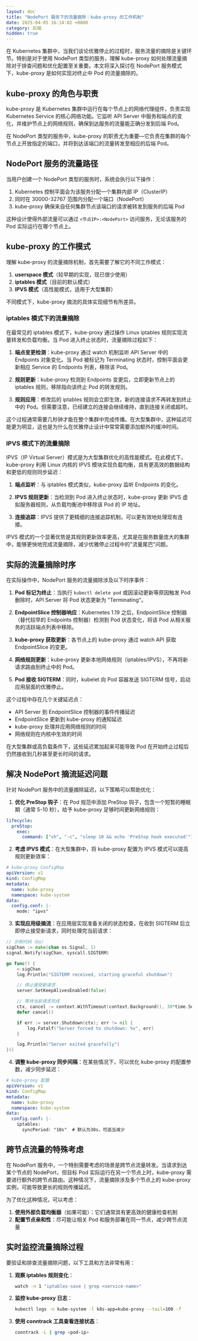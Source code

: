 ```yaml
---
layout: doc
title: "NodePort 服务下的流量摘除：kube-proxy 的工作机制"
date: 2025-04-05 16:14:02 +0800
category: 后端
hidden: true
---
```


在 Kubernetes 集群中，当我们谈论优雅停止的过程时，服务流量的摘除是关键环节。特别是对于使用 NodePort 类型的服务，理解 kube-proxy 如何处理流量摘除对于排查问题和优化配置至关重要。本文将深入探讨在 NodePort 服务模式下，kube-proxy 是如何实现对终止中 Pod 的流量摘除的。

## kube-proxy 的角色与职责

kube-proxy 是 Kubernetes 集群中运行在每个节点上的网络代理组件，负责实现 Kubernetes Service 的核心网络功能。它监听 API Server 中服务和端点的变化，并维护节点上的网络规则，确保到达服务的流量能正确分发到后端 Pod。

在 NodePort 类型的服务中，kube-proxy 的职责尤为重要—它负责在集群的每个节点上开放指定的端口，并将到达该端口的流量转发至相应的后端 Pod。

## NodePort 服务的流量路径

当用户创建一个 NodePort 类型的服务时，系统会执行以下操作：

1. Kubernetes 控制平面会为该服务分配一个集群内部 IP（ClusterIP）
2. 同时在 30000-32767 范围内分配一个端口（NodePort）
3. kube-proxy 确保来自任何集群节点该端口的请求被转发到服务的后端 Pod

这种设计使得外部流量可以通过 `<节点IP>:<NodePort>` 访问服务，无论该服务的 Pod 实际运行在哪个节点上。

## kube-proxy 的工作模式

理解 kube-proxy 的流量摘除机制，首先需要了解它的不同工作模式：

1. **userspace 模式**（较早期的实现，现已很少使用）
2. **iptables 模式**（目前的默认模式）
3. **IPVS 模式**（高性能模式，适用于大型集群）

不同模式下，kube-proxy 摘流的具体实现细节有所差异。

### iptables 模式下的流量摘除

在最常见的 iptables 模式下，kube-proxy 通过操作 Linux iptables 规则实现流量转发和负载均衡。当 Pod 进入终止状态时，流量摘除过程如下：

1. **端点变更检测**：kube-proxy 通过 watch 机制监听 API Server 中的 Endpoints 对象变化。当 Pod 被标记为 Terminating 状态时，控制平面会更新相应 Service 的 Endpoints 列表，移除该 Pod。

2. **规则更新**：kube-proxy 检测到 Endpoints 变更后，立即更新节点上的 iptables 规则，移除指向该终止 Pod 的转发规则。

3. **规则应用**：修改后的 iptables 规则会立即生效，新的连接请求不再转发到终止中的 Pod。但需要注意，已经建立的连接会继续维持，直到连接关闭或超时。

这个过程通常需要几秒钟才能在整个集群中完成传播。在大型集群中，这种延迟可能更为明显，这也是为什么在优雅停止设计中常常需要添加额外的缓冲时间。

### IPVS 模式下的流量摘除

IPVS（IP Virtual Server）模式是为大型集群优化的高性能模式。在此模式下，kube-proxy 利用 Linux 内核的 IPVS 模块实现负载均衡，具有更高效的数据结构和更低的规则同步延迟：

1. **端点监听**：与 iptables 模式类似，kube-proxy 监听 Endpoints 的变化。

2. **IPVS 规则更新**：当检测到 Pod 进入终止状态时，kube-proxy 更新 IPVS 虚拟服务器规则，从负载均衡池中移除该 Pod 的 IP 地址。

3. **连接追踪**：IPVS 提供了更精细的连接追踪机制，可以更有效地处理现有连接。

IPVS 模式的一个显著优势是其规则更新效率更高，尤其是在服务数量庞大的集群中，能够更快地完成流量摘除，减少优雅停止过程中的"流量尾巴"问题。

## 实际的流量摘除时序

在实际操作中，NodePort 服务的流量摘除涉及以下时序事件：

1. **Pod 标记为终止**：当执行 `kubectl delete pod` 或因滚动更新等原因触发 Pod 删除时，API Server 将 Pod 状态更新为 "Terminating"。

2. **EndpointSlice 控制器响应**：Kubernetes 1.19 之后，EndpointSlice 控制器（替代较早的 Endpoints 控制器）检测到 Pod 状态变化，将该 Pod 从相关服务的活跃端点列表中移除。

3. **kube-proxy 获取更新**：各节点上的 kube-proxy 通过 watch API 获取 EndpointSlice 的变更。

4. **网络规则更新**：kube-proxy 更新本地网络规则（iptables/IPVS），不再将新请求路由到终止中的 Pod。

5. **Pod 接收 SIGTERM**：同时，kubelet 向 Pod 容器发送 SIGTERM 信号，启动应用层面的优雅停止。

这个过程中存在几个关键延迟点：

- API Server 到 EndpointSlice 控制器的事件传播延迟
- EndpointSlice 更新到 kube-proxy 的通知延迟
- kube-proxy 处理并应用网络规则的时间
- 网络规则在内核中生效的时间

在大型集群或高负载条件下，这些延迟累加起来可能导致 Pod 在开始终止过程后仍然接收到几秒甚至更长时间的请求。

## 解决 NodePort 摘流延迟问题

针对 NodePort 服务中的流量摘除延迟，以下策略可以帮助优化：

1. **优化 PreStop 钩子**：在 Pod 规范中添加 PreStop 钩子，包含一个短暂的睡眠期（通常 5-10 秒），给予 kube-proxy 足够时间更新网络规则：

```yaml
lifecycle:
  preStop:
    exec:
      command: ["sh", "-c", "sleep 10 && echo 'PreStop hook executed'"]
```

2. **考虑 IPVS 模式**：在大型集群中，将 kube-proxy 配置为 IPVS 模式可以提高规则更新效率：

```yaml
# kube-proxy ConfigMap
apiVersion: v1
kind: ConfigMap
metadata:
  name: kube-proxy
  namespace: kube-system
data:
  config.conf: |-
    mode: "ipvs"
```

3. **实现应用级摘流**：在应用层实现准备关闭的状态检查，在收到 SIGTERM 后立即停止接受新请求，同时处理完当前请求：

```go
// 示例代码（Go）
sigChan := make(chan os.Signal, 1)
signal.Notify(sigChan, syscall.SIGTERM)

go func() {
    <-sigChan
    log.Println("SIGTERM received, starting graceful shutdown")

    // 停止接受新请求
    server.SetKeepAlivesEnabled(false)

    // 等待当前请求完成
    ctx, cancel := context.WithTimeout(context.Background(), 30*time.Second)
    defer cancel()

    if err := server.Shutdown(ctx); err != nil {
        log.Fatalf("Server forced to shutdown: %v", err)
    }

    log.Println("Server exited gracefully")
}()
```

4. **调整 kube-proxy 同步间隔**：在某些情况下，可以优化 kube-proxy 的配置参数，减少同步延迟：

```yaml
# kube-proxy 配置
apiVersion: v1
kind: ConfigMap
metadata:
  name: kube-proxy
  namespace: kube-system
data:
  config.conf: |-
    iptables:
      syncPeriod: "10s"  # 默认为30s，可适当减少
```

## 跨节点流量的特殊考虑

在 NodePort 服务中，一个特别需要考虑的场景是跨节点流量转发。当请求到达某个节点的 NodePort，但目标 Pod 实际运行在另一个节点上时，kube-proxy 需要进行额外的跨节点路由。这种情况下，流量摘除涉及多个节点上的 kube-proxy 实例，可能导致更长的规则传播延迟。

为了优化这种情况，可以考虑：

1. **使用外部负载均衡器**（如果可能）：它们通常具有更高效的健康检查机制
2. **配置节点亲和性**：尽可能让相关 Pod 和服务部署在同一节点，减少跨节点流量

## 实时监控流量摘除过程

要验证和排查流量摘除问题，以下工具和方法非常有用：

1. **观察 iptables 规则变化**：

   ```bash
   watch -n 1 "iptables-save | grep <service-name>"
   ```

2. **监控 kube-proxy 日志**：

   ```bash
   kubectl logs -n kube-system -l k8s-app=kube-proxy --tail=100 -f
   ```

3. **使用 conntrack 工具查看连接状态**：

   ```bash
   conntrack -L | grep <pod-ip>
   ```
